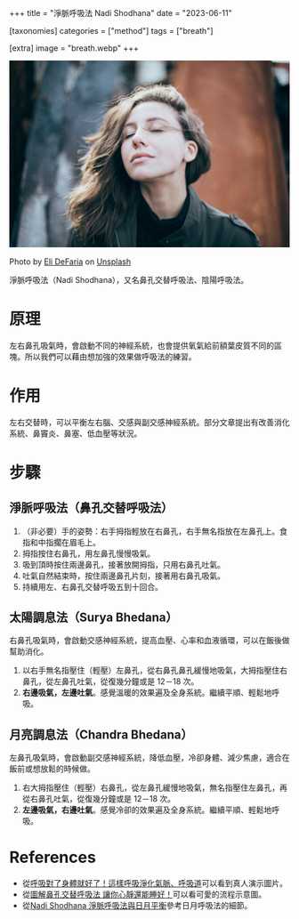 +++
title = "淨脈呼吸法 Nadi Shodhana"
date = "2023-06-11"

[taxonomies]
categories = ["method"]
tags = ["breath"]

[extra]
image = "breath.webp"
+++

![](breath.webp)
<p class="image-caption">Photo by <a href="https://unsplash.com/@elidefaria?utm_source=unsplash&utm_medium=referral&utm_content=creditCopyText">Eli DeFaria</a> on <a href="https://unsplash.com/photos/vCzh1jOyre8?utm_source=unsplash&utm_medium=referral&utm_content=creditCopyText">Unsplash</a></p>


淨脈呼吸法（Nadi Shodhana），又名鼻孔交替呼吸法、陰陽呼吸法。

# 原理

左右鼻孔吸氣時，會啟動不同的神經系統，也會提供氧氣給前額葉皮質不同的區塊。所以我們可以藉由想加強的效果做呼吸法的練習。

# 作用

左右交替時，可以平衡左右腦、交感與副交感神經系統。部分文章提出有改善消化系統、鼻竇炎、鼻塞、低血壓等狀況。

<!-- more -->

# 步驟

## 淨脈呼吸法（鼻孔交替呼吸法）

1. （非必要）手的姿勢：右手拇指輕放在右鼻孔，右手無名指放在左鼻孔上。食指和中指擱在眉毛上。
2. 拇指按住右鼻孔，用左鼻孔慢慢吸氣。
3. 吸到頂時按住兩邊鼻孔，接著放開拇指，只用右鼻孔吐氣。
4. 吐氣自然結束時，按住兩邊鼻孔片刻，接著用右鼻孔吸氣。
5. 持續用左、右鼻孔交替呼吸五到十回合。

## 太陽調息法（Surya Bhedana）

右鼻孔吸氣時，會啟動交感神經系統，提高血壓、心率和血液循環，可以在飯後做幫助消化。

1. 以右手無名指壓住（輕壓）左鼻孔，從右鼻孔鼻孔緩慢地吸氣，大拇指壓住右鼻孔，從左鼻孔吐氣，從復幾分鐘或是 12－18 次。
2. **右邊吸氣，左邊吐氣**。感覺溫暖的效果遍及全身系統。繼續平順、輕鬆地呼吸。

## 月亮調息法（Chandra Bhedana）

左鼻孔吸氣時，會啟動副交感神經系統，降低血壓，冷卻身體、減少焦慮，適合在飯前或想放鬆的時候做。

1. 右大拇指壓住（輕壓）右鼻孔，從左鼻孔緩慢地吸氣，無名指壓住左鼻孔，再從右鼻孔吐氣，從復幾分鐘或是 12－18 次。
2. **左邊吸氣，右邊吐氣**。感覺冷卻的效果遍及全身系統。繼續平順、輕鬆地呼吸。

# References
- 從[呼吸對了身體就好了！這樣呼吸淨化氣脈、呼吸道](https://www.edh.tw/article/19715)可以看到真人演示圖片。
- 從[圖解鼻孔交替呼吸法 讓你心靜還能睡好！](https://heho.com.tw/archives/60102)可以看可愛的流程示意圖。
- 從[Nadi Shodhana 淨脈呼吸法與日月平衡](https://m.xuite.net/blog/koolee868664/wretch/117924967)參考日月呼吸法的細節。

